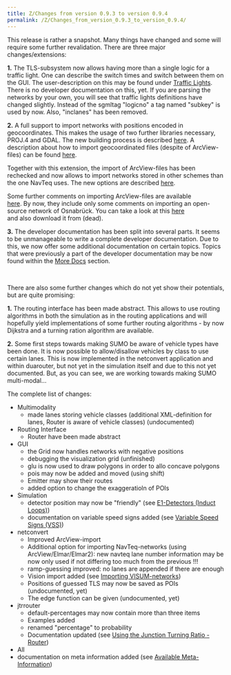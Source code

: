 ```yaml
---
title: Z/Changes from version 0.9.3 to version 0.9.4
permalink: /Z/Changes_from_version_0.9.3_to_version_0.9.4/
---
```


This release is rather a snapshot. Many things have changed and some
will require some further revalidation. There are three major
changes/extensions:

**1.** The TLS-subsystem now allows having more than a single logic
for a traffic light. One can describe the switch times and switch
between them on the GUI. The user-description on this may be found under [Traffic Lights](http://sumo.sourceforge.net/docs/gen/user_chp06.shtml#user_chp06-trigger-traffic_lights). There is no developer documentation on this, yet.
If you are parsing the networks by your own, you will see that traffic
lights definitions have changed slightly. Instead of the sgmltag
"logicno" a tag named "subkey" is used by now. Also, "inclanes" has been
removed.

**2.** A full support to import networks with positions encoded in
geocoordinates. This makes the usage of two further libraries necessary,
PROJ.4 and GDAL. The new building process is described [here](http://sumo.sourceforge.net/docs/gen/sumo_howto_building.shtml).
A description about how to import geocoordinated files (despite of
ArcView-files) can be found [here](http://sumo.sourceforge.net/docs/gen/user_chp04.shtml#user_chp04-further_options-geocoordinates).

Together with this extension, the import of ArcView-files has been
rechecked and now allows to import networks stored in other schemes than
the one NavTeq uses. The new options are described [here](http://sumo.sourceforge.net/docs/gen/user_chp04.shtml#user_chp04-other_input-arcview).

Some further comments on importing ArcView-files are available [here](http://sumo.sourceforge.net/docs/gen/sumo_moreon_arcview.shtml). By now, they include only some comments on importing an open-source network of Osnabrück. You can take a look at this [here](http://sumo.sourceforge.net/screens/frida.shtml) and also download it from (dead).


**3.** The developer documentation has been split into several parts.
It seems to be unmanageable to write a complete developer documentation.
Due to this, we now offer some additional documentation on certain
topics. Topics that were previously a part of the developer
documentation may be now found within the [More Docs](http://sumo.sourceforge.net/docs/moredocs.shtml) section.

<br>

There are also some further changes which do not yet show their
potentials, but are quite promising:

**1.** The routing interface has been made abstract. This allows to
use routing algorithms in both the simulation as in the routing
applications and will hopefully yield implementations of some further
routing algorithms - by now Dijkstra and a turning ration algorithm are
available.

**2.** Some first steps towards making SUMO be aware of vehicle types
have been done. It is now possible to allow/disallow vehicles by class
to use certain lanes. This is now implemented in the netconvert
application and within duarouter, but not yet in the simulation itself
and due to this not yet documented. But, as you can see, we are working
towards making SUMO multi-modal...

The complete list of changes:

- Multimodality
  - made lanes storing vehicle classes (additional XML-definition
      for lanes, Router is aware of vehicle classes) (undocumented)
- Routing Interface
  - Router have been made abstract
- GUI
  - the Grid now handles networks with negative positions
  - debugging the visualization grid (unfinished)
  - glu is now used to draw polygons in order to allo concave
    polygons
  - pois may now be added and moved (using shift)
  - Emitter may show their routes
  - added option to change the exaggeratioln of POIs
- Simulation
  - detector position may now be "friendly" (see
    [E1-Detectors (Induct Loops)](http://sumo.sourceforge.net/docs/gen/user_chp06.shtml#user_chp06-output-detectors-e1))
  - documentation on variable speed signs added (see [Variable Speed Signs (VSS)](http://sumo.sourceforge.net/docs/gen/user_chp06.shtml#user_chp06-management-vss))
- netconvert
  - Improved ArcView-import
  - Additional option for importing NavTeq-networks (using
    ArcView/Elmar/Elmar2): new navteq lane number information may be
    now only used if not differing too much from the previous \!\!\!
  - ramp-guessing improved: no lanes are appended if there are
    enough
  - Vision import added (see [Importing VISUM-networks](http://sumo.sourceforge.net/docs/gen/user_chp04.shtml#user_chp04-other_input-visum))
  - Positions of guessed TLS may now be saved as POIs (undocumented, yet)
  - The edge function can be given (undocumented, yet)
- jtrrouter
  - default-percentages may now contain more than three items
  - Examples added
  - renamed "percentage" to probability
  - Documentation updated (see [Using the Junction Turning Ratio - Router](http://sumo.sourceforge.net/docs/gen/user_chp05.shtml#user_chp05-own_routes-jtr))
- All
- documentation on meta information added (see [Available Meta-Information](http://sumo.sourceforge.net/docs/gen/user_chp03.shtml#user_chp03-sumo-meta))